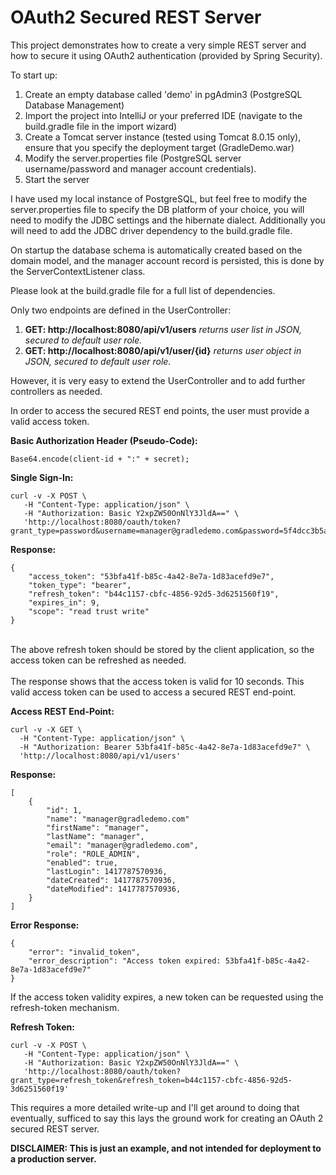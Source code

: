 <h1>OAuth2 Secured REST Server</h1>

This project demonstrates how to create a very simple REST server and how to secure it using OAuth2 authentication (provided by Spring Security).

To start up:
<ol>
<li>Create an empty database called 'demo' in pgAdmin3 (PostgreSQL Database Management)</li>
<li>Import the project into IntelliJ or your preferred IDE (navigate to the build.gradle file in the import wizard)</li>
<li>Create a Tomcat server instance (tested using Tomcat 8.0.15 only), ensure that you specify the deployment target (GradleDemo.war)</li>
<li>Modify the server.properties file (PostgreSQL server username/password and manager account credentials).</li>
<li>Start the server</li>
</ol>
I have used my local instance of PostgreSQL, but feel free to modify the server.properties file to specify the DB platform of your choice, you will need to modify the JDBC settings and the hibernate dialect.  Additionally you will need to add the JDBC driver dependency to the build.gradle file.<br/>

On startup the database schema is automatically created based on the domain model, and the manager account record is persisted, this is done by the ServerContextListener class.

Please look at the build.gradle file for a full list of dependencies.

Only two endpoints are defined in the UserController:
<ol>
<li><b>GET: http://localhost:8080/api/v1/users</b> <i>returns user list in JSON, secured to default user role.</i></li>
<li><b>GET: http://localhost:8080/api/v1/user/{id}</b> <i>returns user object in JSON, secured to default user role.</i></li>
</ol>
However, it is very easy to extend the UserController and to add further controllers as needed.

In order to access the secured REST end points, the user must provide a valid access token.

<b>Basic Authorization Header (Pseudo-Code):</b><br/>
```
Base64.encode(client-id + ":" + secret);
```

<b>Single Sign-In:</b><br/>
```
curl -v -X POST \
   -H "Content-Type: application/json" \
   -H "Authorization: Basic Y2xpZW50OnNlY3JldA==" \
   'http://localhost:8080/oauth/token?grant_type=password&username=manager@gradledemo.com&password=5f4dcc3b5aa765d61d8327deb882cf99'
```

<b>Response:</b><br/>
```
{
    "access_token": "53bfa41f-b85c-4a42-8e7a-1d83acefd9e7",
    "token_type": "bearer",
    "refresh_token": "b44c1157-cbfc-4856-92d5-3d6251560f19",
    "expires_in": 9,
    "scope": "read trust write"
}
```
<br/>The above refresh token should be stored by the client application, so the access token can be refreshed as needed.
<br/><br/>The response shows that the access token is valid for 10 seconds.  This valid access token can be used to access a secured REST end-point.

<b>Access REST End-Point:</b><br/>
```
curl -v -X GET \
  -H "Content-Type: application/json" \
  -H "Authorization: Bearer 53bfa41f-b85c-4a42-8e7a-1d83acefd9e7" \
  'http://localhost:8080/api/v1/users'
```

<b>Response:</b><br/>
```
[
    {
        "id": 1,
        "name": "manager@gradledemo.com"
        "firstName": "manager",
        "lastName": "manager",
        "email": "manager@gradledemo.com",
        "role": "ROLE_ADMIN",
        "enabled": true,
        "lastLogin": 1417787570936,
        "dateCreated": 1417787570936,
        "dateModified": 1417787570936,
    }
]
```

<b>Error Response:</b><br/>
```
{
    "error": "invalid_token",
    "error_description": "Access token expired: 53bfa41f-b85c-4a42-8e7a-1d83acefd9e7"
}
```
<p>If the access token validity expires, a new token can be requested using the refresh-token mechanism.</p>

<b>Refresh Token:</b><br/>
```
curl -v -X POST \
   -H "Content-Type: application/json" \
   -H "Authorization: Basic Y2xpZW50OnNlY3JldA==" \
   'http://localhost:8080/oauth/token?grant_type=refresh_token&refresh_token=b44c1157-cbfc-4856-92d5-3d6251560f19'
```

<p>This requires a more detailed write-up and I'll get around to doing that eventually, sufficed to say this lays the ground work for creating an OAuth 2 secured REST server.</p>

<b>DISCLAIMER: This is just an example, and not intended for deployment to a production server.</b>
